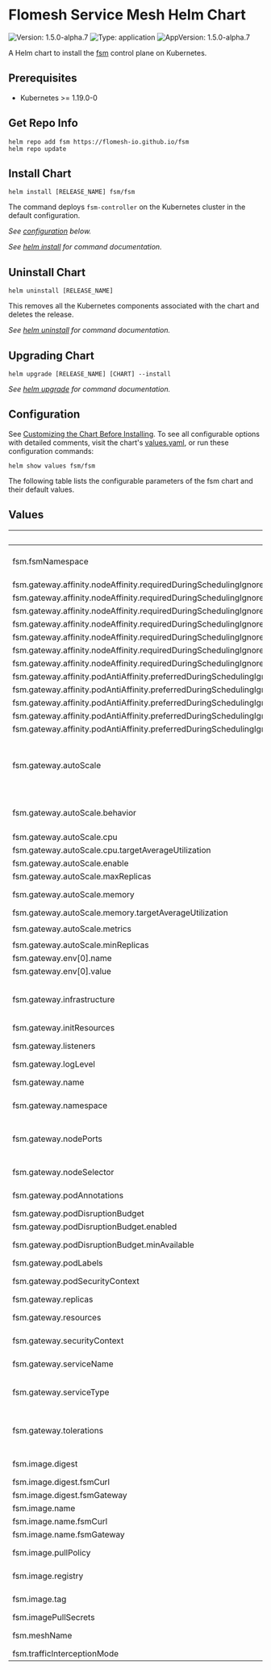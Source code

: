 # Flomesh Service Mesh Helm Chart

![Version: 1.5.0-alpha.7](https://img.shields.io/badge/Version-1.5.0--alpha.7-informational?style=flat-square) ![Type: application](https://img.shields.io/badge/Type-application-informational?style=flat-square) ![AppVersion: 1.5.0-alpha.7](https://img.shields.io/badge/AppVersion-1.5.0--alpha.7-informational?style=flat-square)

A Helm chart to install the [fsm](https://github.com/flomesh-io/fsm) control plane on Kubernetes.

## Prerequisites

- Kubernetes >= 1.19.0-0

## Get Repo Info

```console
helm repo add fsm https://flomesh-io.github.io/fsm
helm repo update
```

## Install Chart

```console
helm install [RELEASE_NAME] fsm/fsm
```

The command deploys `fsm-controller` on the Kubernetes cluster in the default configuration.

_See [configuration](#configuration) below._

_See [helm install](https://helm.sh/docs/helm/helm_install/) for command documentation._

## Uninstall Chart

```console
helm uninstall [RELEASE_NAME]
```

This removes all the Kubernetes components associated with the chart and deletes the release.

_See [helm uninstall](https://helm.sh/docs/helm/helm_uninstall/) for command documentation._

## Upgrading Chart

```console
helm upgrade [RELEASE_NAME] [CHART] --install
```

_See [helm upgrade](https://helm.sh/docs/helm/helm_upgrade/) for command documentation._

## Configuration

See [Customizing the Chart Before Installing](https://helm.sh/docs/intro/using_helm/#customizing-the-chart-before-installing). To see all configurable options with detailed comments, visit the chart's [values.yaml](./values.yaml), or run these configuration commands:

```console
helm show values fsm/fsm
```

The following table lists the configurable parameters of the fsm chart and their default values.

## Values

| Key | Type | Default | Description |
|-----|------|---------|-------------|
| fsm.fsmNamespace | string | `""` | Namespace to deploy FSM in. If not specified, the Helm release namespace is used. |
| fsm.gateway.affinity.nodeAffinity.requiredDuringSchedulingIgnoredDuringExecution.nodeSelectorTerms[0].matchExpressions[0].key | string | `"kubernetes.io/os"` |  |
| fsm.gateway.affinity.nodeAffinity.requiredDuringSchedulingIgnoredDuringExecution.nodeSelectorTerms[0].matchExpressions[0].operator | string | `"In"` |  |
| fsm.gateway.affinity.nodeAffinity.requiredDuringSchedulingIgnoredDuringExecution.nodeSelectorTerms[0].matchExpressions[0].values[0] | string | `"linux"` |  |
| fsm.gateway.affinity.nodeAffinity.requiredDuringSchedulingIgnoredDuringExecution.nodeSelectorTerms[0].matchExpressions[1].key | string | `"kubernetes.io/arch"` |  |
| fsm.gateway.affinity.nodeAffinity.requiredDuringSchedulingIgnoredDuringExecution.nodeSelectorTerms[0].matchExpressions[1].operator | string | `"In"` |  |
| fsm.gateway.affinity.nodeAffinity.requiredDuringSchedulingIgnoredDuringExecution.nodeSelectorTerms[0].matchExpressions[1].values[0] | string | `"amd64"` |  |
| fsm.gateway.affinity.nodeAffinity.requiredDuringSchedulingIgnoredDuringExecution.nodeSelectorTerms[0].matchExpressions[1].values[1] | string | `"arm64"` |  |
| fsm.gateway.affinity.podAntiAffinity.preferredDuringSchedulingIgnoredDuringExecution[0].podAffinityTerm.labelSelector.matchExpressions[0].key | string | `"app"` |  |
| fsm.gateway.affinity.podAntiAffinity.preferredDuringSchedulingIgnoredDuringExecution[0].podAffinityTerm.labelSelector.matchExpressions[0].operator | string | `"In"` |  |
| fsm.gateway.affinity.podAntiAffinity.preferredDuringSchedulingIgnoredDuringExecution[0].podAffinityTerm.labelSelector.matchExpressions[0].values[0] | string | `"fsm-gateway"` |  |
| fsm.gateway.affinity.podAntiAffinity.preferredDuringSchedulingIgnoredDuringExecution[0].podAffinityTerm.topologyKey | string | `"kubernetes.io/hostname"` |  |
| fsm.gateway.affinity.podAntiAffinity.preferredDuringSchedulingIgnoredDuringExecution[0].weight | int | `100` |  |
| fsm.gateway.autoScale | object | `{"behavior":{"scaleDown":{"policies":[{"periodSeconds":60,"type":"Pods","value":1},{"periodSeconds":60,"type":"Percent","value":10}],"selectPolicy":"Min","stabilizationWindowSeconds":300},"scaleUp":{"policies":[{"periodSeconds":15,"type":"Percent","value":100},{"periodSeconds":15,"type":"Pods","value":2}],"selectPolicy":"Max","stabilizationWindowSeconds":0}},"cpu":{"targetAverageUtilization":80},"enable":false,"maxReplicas":10,"memory":{"targetAverageUtilization":80},"metrics":[{"resource":{"name":"cpu","target":{"averageUtilization":80,"type":"Utilization"}},"type":"Resource"},{"resource":{"name":"memory","target":{"averageUtilization":80,"type":"Utilization"}},"type":"Resource"}],"minReplicas":1}` | Auto scale configuration |
| fsm.gateway.autoScale.behavior | object | `{"scaleDown":{"policies":[{"periodSeconds":60,"type":"Pods","value":1},{"periodSeconds":60,"type":"Percent","value":10}],"selectPolicy":"Min","stabilizationWindowSeconds":300},"scaleUp":{"policies":[{"periodSeconds":15,"type":"Percent","value":100},{"periodSeconds":15,"type":"Pods","value":2}],"selectPolicy":"Max","stabilizationWindowSeconds":0}}` | Auto scale behavior, for v2 API |
| fsm.gateway.autoScale.cpu | object | `{"targetAverageUtilization":80}` | Auto scale cpu metrics, for v2beta2 API |
| fsm.gateway.autoScale.cpu.targetAverageUtilization | int | `80` | Average target CPU utilization (%) |
| fsm.gateway.autoScale.enable | bool | `false` | Enable Autoscale |
| fsm.gateway.autoScale.maxReplicas | int | `10` | Maximum replicas for autoscale |
| fsm.gateway.autoScale.memory | object | `{"targetAverageUtilization":80}` | Auto scale memory metrics, for v2beta2 API |
| fsm.gateway.autoScale.memory.targetAverageUtilization | int | `80` | Average target memory utilization (%) |
| fsm.gateway.autoScale.metrics | list | `[{"resource":{"name":"cpu","target":{"averageUtilization":80,"type":"Utilization"}},"type":"Resource"},{"resource":{"name":"memory","target":{"averageUtilization":80,"type":"Utilization"}},"type":"Resource"}]` | Auto scale metrics, for v2 API |
| fsm.gateway.autoScale.minReplicas | int | `1` | Minimum replicas for autoscale |
| fsm.gateway.env[0].name | string | `"GIN_MODE"` |  |
| fsm.gateway.env[0].value | string | `"release"` |  |
| fsm.gateway.infrastructure | object | `{"annotations":{},"labels":{}}` | Gateway's infrastructure, override by gateway.spec.infrastructure.annotations and gateway.spec.infrastructure.labels -- NOT override by parameterRef |
| fsm.gateway.initResources | object | `{"limits":{"cpu":"500m","memory":"512M"},"requests":{"cpu":"200m","memory":"128M"}}` | initContainer resource configuration |
| fsm.gateway.listeners | object | `{}` | Gateway's listeners, not overridable by parameterRef |
| fsm.gateway.logLevel | string | `"info"` |  |
| fsm.gateway.name | string | `""` | Gateway's name, not overridable by parameterRef |
| fsm.gateway.namespace | string | `"default"` | Gateway's namespace, not overridable by parameterRef |
| fsm.gateway.nodePorts | list | `[]` | NodePort service configuration    nodePorts:      - port: 80        nodePort: 30080      - port: 443        nodePort: 30443      - port: 53        nodePort: 30053 |
| fsm.gateway.nodeSelector | object | `{}` | Node selector applied to control plane pods. |
| fsm.gateway.podAnnotations | object | `{}` | FSM Gateway Controller's pod annotations |
| fsm.gateway.podDisruptionBudget | object | `{"enabled":false,"minAvailable":1}` | Pod disruption budget configuration |
| fsm.gateway.podDisruptionBudget.enabled | bool | `false` | Enable Pod Disruption Budget |
| fsm.gateway.podDisruptionBudget.minAvailable | int | `1` | Minimum number of pods that must be available |
| fsm.gateway.podLabels | object | `{}` | FSM Gateway Controller's pod labels |
| fsm.gateway.podSecurityContext | object | `{"runAsGroup":65532,"runAsNonRoot":true,"runAsUser":65532,"seccompProfile":{"type":"RuntimeDefault"}}` | FSM Gateway Controller's pod security context |
| fsm.gateway.replicas | int | `1` | FSM Gateway's replica count |
| fsm.gateway.resources | object | `{"limits":{"cpu":"2","memory":"1G"},"requests":{"cpu":"0.5","memory":"128M"}}` | FSM Gateway's container resource parameters. |
| fsm.gateway.securityContext | object | `{"allowPrivilegeEscalation":false,"capabilities":{"drop":["ALL"]}}` | FSM Gateway Controller's container security context |
| fsm.gateway.serviceName | string | `""` | Gateway's service name, not overridable by parameterRef |
| fsm.gateway.serviceType | string | `"LoadBalancer"` | FSM Gateway's service type, only LoadBalancer and NodePort are supported |
| fsm.gateway.tolerations | list | `[]` | Node tolerations applied to control plane pods. The specified tolerations allow pods to schedule onto nodes with matching taints. |
| fsm.image.digest | object | `{"fsmCurl":"","fsmGateway":""}` | Image digest (defaults to latest compatible tag) |
| fsm.image.digest.fsmCurl | string | `""` | fsm-curl's image digest |
| fsm.image.digest.fsmGateway | string | `""` | fsm-gateway's image digest |
| fsm.image.name | object | `{"fsmCurl":"fsm-curl","fsmGateway":"fsm-gateway"}` | Image name defaults |
| fsm.image.name.fsmCurl | string | `"fsm-curl"` | fsm-curl's image name |
| fsm.image.name.fsmGateway | string | `"fsm-gateway"` | fsm-gateway's image name |
| fsm.image.pullPolicy | string | `"IfNotPresent"` | Container image pull policy for control plane containers |
| fsm.image.registry | string | `"flomesh"` | Container image registry for control plane images |
| fsm.image.tag | string | `"1.5.0-alpha.7"` | Container image tag for control plane images |
| fsm.imagePullSecrets | list | `[]` | `fsm-gateway` image pull secret |
| fsm.meshName | string | `"fsm"` | Identifier for the instance of a service mesh within a cluster |
| fsm.trafficInterceptionMode | string | `"PodLevel"` | Traffic interception mode |

<!-- markdownlint-enable MD013 MD034 -->
<!-- markdownlint-restore -->